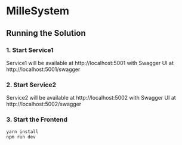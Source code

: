 # MilleSystem

## Running the Solution

### 1. Start Service1

Service1 will be available at http://localhost:5001 with Swagger UI at http://localhost:5001/swagger

### 2. Start Service2

Service2 will be available at http://localhost:5002 with Swagger UI at http://localhost:5002/swagger

### 3. Start the Frontend

```
yarn install
npm run dev
```
